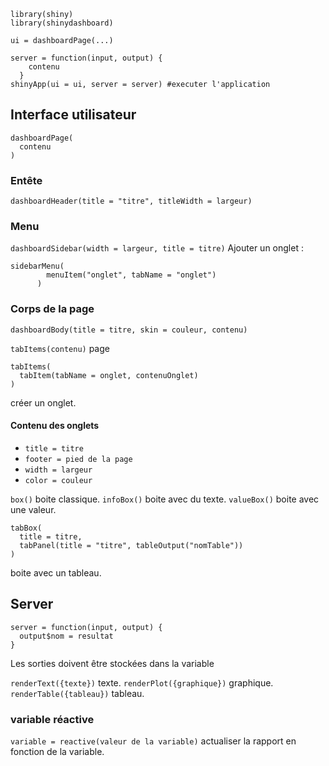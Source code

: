 ```
library(shiny)
library(shinydashboard)

ui = dashboardPage(...)

server = function(input, output) {
    contenu
  }
shinyApp(ui = ui, server = server) #executer l'application
```

## Interface utilisateur

```
dashboardPage(
  contenu
)
```

### Entête

`dashboardHeader(title = "titre", titleWidth = largeur)`

### Menu

`dashboardSidebar(width = largeur, title = titre)`
Ajouter un onglet : 
```
sidebarMenu(
        menuItem("onglet", tabName = "onglet")
      )
```

### Corps de la page

`dashboardBody(title = titre, skin = couleur, contenu)`

`tabItems(contenu)` page

```
tabItems(
  tabItem(tabName = onglet, contenuOnglet)
)
```
créer un onglet.

#### Contenu des onglets

* `title = titre`
* `footer = pied de la page`
* `width = largeur`
* `color = couleur`


`box()` boite classique.
`infoBox()` boite avec du texte.
`valueBox()` boite avec une valeur.
```
tabBox(
  title = titre,
  tabPanel(title = "titre", tableOutput("nomTable"))
) 
``` 
boite avec un tableau.
 
## Server

```
server = function(input, output) {
  output$nom = resultat
}
```

Les sorties doivent être stockées dans la variable 

`renderText({texte})` texte.
`renderPlot({graphique})` graphique.
`renderTable({tableau})` tableau.

### variable réactive

`variable = reactive(valeur de la variable)` actualiser la rapport en fonction de la variable.
